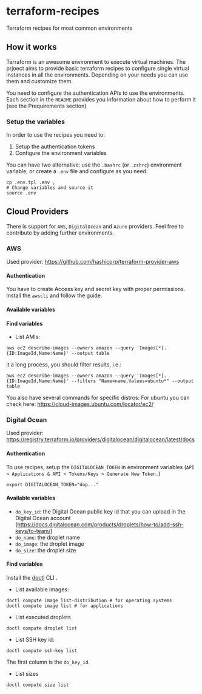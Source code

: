 # terraform-recipes
Terraform recipes for most common environments

## How it works  
Terraform is an awesome environment to execute virtual machines.
The prjoect aims to provide basic terraform recipes to configure single virtual instances in all the environments.
Depending on your needs you can use them and customize them.

You need to configure the authentication APIs to use the environments. Each section in the `README` provides you information about how to perform it (see the Prequirements section)


### Setup the variables
In order to use the recipes you need to: 
1. Setup the authentication tokens
2. Configure the environment variables

You can have two alternative: use the `.bashrc` (or `.zshrc`) environment variable, or create a `.env` file and configure as you need. 

```
cp .env.tpl .env ; 
# Change variables and source it
source .env
```

## Cloud Providers 
There is support for `AWS`, `DigitalOcean` and `Azure` providers.
Feel free to contribute by adding further environments.


### AWS 
Used provider:  https://github.com/hashicorp/terraform-provider-aws
#### Authentication 
You have to create Access key and secret key with proper permissions. 
Install the `awscli` and follow the guide. 


#### Available variables
#### Find variables
* List AMIs: 
```
aws ec2 describe-images --owners amazon --query 'Images[*].{ID:ImageId,Name:Name}' --output table
```
it a long process, you should filter results, i.e.: 
```
aws ec2 describe-images --owners amazon --query 'Images[*].{ID:ImageId,Name:Name}' --filters "Name=name,Values=ubuntu*" --output table
```

You also have several commands for specific distros:
For ubuntu you can check here: 
https://cloud-images.ubuntu.com/locator/ec2/



### Digital Ocean 
Used provider: https://registry.terraform.io/providers/digitalocean/digitalocean/latest/docs


#### Authentication
To use recipes, setup the `DIGITALOCEAN_TOKEN` in environment variables  (`API > Applications & API > Tokens/Keys > Generate New Token.`)
```
export DIGITALOCEAN_TOKEN="dop..."
```

#### Available variables     


* `do_key_id`: the Digital Ocean public key id that you can upload in the Digital Ocean account (https://docs.digitalocean.com/products/droplets/how-to/add-ssh-keys/to-team/)
* `do_name`: the droplet name 
* `do_image`: the droplet image
* `do_size`: the droplet size 



#### Find variables
Install the [doctl](https://docs.digitalocean.com/reference/doctl/how-to/install/) CLI .

* List available images: 

```
doctl compute image list-distribution # for operating systems
doctl compute image list # for applications
```

* List executed droplets 
```
doctl compute droplet list
```

* List SSH key id: 
```
doctl compute ssh-key list
``` 
The first column is the `do_key_id`. 

* List sizes
```
doctl compute size list
```
